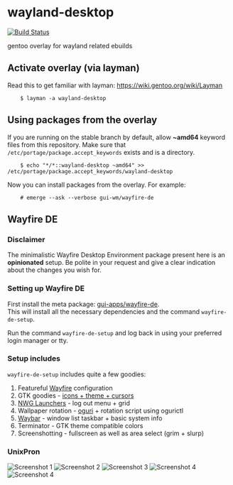 # wayland-desktop
[![Build Status](https://travis-ci.com/epsilon-0/wayland-desktop.svg?branch=master)](https://travis-ci.com/epsilon-0/wayland-desktop)

gentoo overlay for wayland related ebuilds

## Activate overlay (via layman)
Read this to get familiar with layman: https://wiki.gentoo.org/wiki/Layman

```
    $ layman -a wayland-desktop
```

## Using packages from the overlay
If you are running on the stable branch by default, allow **~amd64** keyword files from this repository.
Make sure that `/etc/portage/package.accept_keywords` exists and is a directory.

```
    $ echo "*/*::wayland-desktop ~amd64" >> /etc/portage/package.accept_keywords/wayland-desktop
```

Now you can install packages from the overlay.
For example:

```
    # emerge --ask --verbose gui-wm/wayfire-de
```

## Wayfire DE

### Disclaimer

The minimalistic Wayfire Desktop Environment package present here is an **opinionated** setup.
Be polite in your request and give a clear indication about the changes you wish for.

### Setting up Wayfire DE

First install the meta package: [gui-apps/wayfire-de](gui-apps/wayfire-de).<br/>
This will install all the necessary dependencies and the command `wayfire-de-setup`.

Run the command `wayfire-de-setup` and log back in using your preferred login manager or tty.

### Setup includes

`wayfire-de-setup` includes quite a few goodies:

1. Featureful [Wayfire](https://github.com/WayfireWM/wayfire) configuration
2. GTK goodies - [icons + theme + cursors](x11-themes/)
3. [NWG Launchers](https://github.com/nwg-piotr/nwg-launchers) - log out menu + grid
4. Wallpaper rotation - [oguri](https://github.com/vilhalmer/oguri) + rotation script using ogurictl
5. [Waybar](https://github.com/Alexays/Waybar) - window list taskbar + basic system info
6. Terminator - GTK theme compatible colors
7. Screenshotting - fullscreen as well as area select (grim + slurp)


### UnixPron

![Screenshot 1](https://openpgpkey.bsd.ac/screenshot1.webp)
![Screenshot 2](https://openpgpkey.bsd.ac/screenshot2.webp)
![Screenshot 3](https://openpgpkey.bsd.ac/screenshot3.webp)
![Screenshot 4](https://openpgpkey.bsd.ac/screenshot4.png)
![Screenshot 4](https://openpgpkey.bsd.ac/screenshot5.png)
